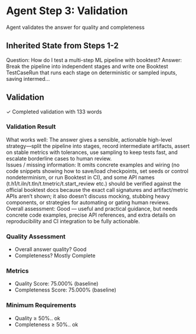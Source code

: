# Agent Step 3: Validation

Agent validates the answer for quality and completeness


## Inherited State from Steps 1-2

Question: How do I test a multi-step ML pipeline with booktest?
Answer: Break the pipeline into independent stages and write one Booktest TestCaseRun that runs each stage on deterministic or sampled inputs, saving intermed...


## Validation

✓ Completed validation with 133 words


### Validation Result

What works well: The answer gives a sensible, actionable high-level strategy—split the pipeline into stages, record intermediate artifacts, assert on stable metrics with tolerances, use sampling to keep tests fast, and escalate borderline cases to human review.  
Issues / missing information: It omits concrete examples and wiring (no code snippets showing how to save/load checkpoints, set seeds or control nondeterminism, or run Booktest in CI), and some API names (t.h1/t.iln/t.tln/t.tmetric/t.start_review etc.) should be verified against the official booktest docs because the exact call signatures and artifact/metric APIs aren’t shown; it also doesn’t discuss mocking, stubbing heavy components, or strategies for automating or gating human reviews.  
Overall assessment: Good — useful and practical guidance, but needs concrete code examples, precise API references, and extra details on reproducibility and CI integration to be fully actionable.


### Quality Assessment

 * Overall answer quality? Good
 * Completeness? Mostly Complete


### Metrics

 * Quality Score: 75.000% (baseline)
 * Completeness Score: 75.000% (baseline)


### Minimum Requirements

 * Quality ≥ 50%.. ok
 * Completeness ≥ 50%.. ok
